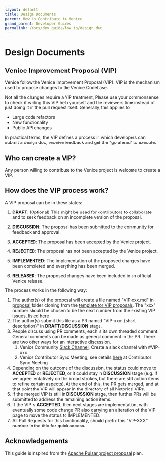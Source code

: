 ```yaml
---
layout: default
title: Design Documents
parent: How to Contribute to Venice
grand_parent: Developer Guides
permalink: /docs/dev_guide/how_to/design_doc
---
```

# Design Documents

## Venice Improvement Proposal (VIP)

Venice follow the Venice Improvement Proposal (VIP). VIP is the mechanism used to propose changes to the 
Venice Codebase. 

Not all the changes require a VIP treatment, Please use your commonsense to check if writing this VIP help yourself 
and the reviewers time instead of just doing it in the pull request itself. Generally, this applies to
* Large code refactors
* New functionality 
* Public API changes

In practical terms, the VIP defines a process in which developers can submit a design doc, 
receive feedback and get the "go ahead" to execute.

## Who can create a VIP?

Any person willing to contribute to the Venice project is welcome to
create a VIP.

## How does the VIP process work?

A VIP proposal can be in these states:
1. **DRAFT**: (Optional) This might be used for contributors to collaborate and
   to seek feedback on an incomplete version of the proposal.

2. **DISCUSSION**: The proposal has been submitted to the community for
   feedback and approval.

3. **ACCEPTED**: The proposal has been accepted by the Venice project.

4. **REJECTED**: The proposal has not been accepted by the Venice project.

5. **IMPLEMENTED**: The implementation of the proposed changes have been
   completed and everything has been merged.

5. **RELEASED**: The proposed changes have been included in an official
   Venice release.


The process works in the following way:

1. The author(s) of the proposal will create a file named "VIP-xxx.md" in [proposal](../../proposals) folder
    cloning from the [template for VIP proposals](../../proposals/VIP_TEMPLATE.md). The "xxx" number should 
    be chosen to be the next number from the existing VIP issues, listed [here](../../docs/proposals/)
2. The author(s) submit this file as a PR named "VIP-xxx: {short description}" in **DRAFT**/**DISCUSSION** stage.
3. People discuss using PR comments, each is its own threaded comment. 
   General comments can be made as general comment in the PR. There are two other ways for an interactive
   discussion. 
   1. Venice Community [Slack Channel](http://slack.venicedb.org/), Create a slack channel with #VIP-xxx
   2. Venice Contributor Sync Meeting, see details [here](CONTRIBUTING.md) at Contributor Sync Meeting
4. Depending on the outcome of the discussion, the status could move to **ACCEPTED** or **REJECTED**, or it could stay 
   in **DISCUSSION** stage (e.g. if we agree tentatively on the broad strokes, but there are still action items to 
   refine certain aspects). At the end of this, the PR gets merged, and at that point the VIP will appear in the 
   directory of all historical VIPs.
5. If the merged VIP is still in **DISCUSSION** stage, then further PRs will be submitted to address 
   the remaining action items.
6. If the VIP is **ACCEPTED**, then next stages are implementation, with eventually some code change PR also 
   carrying an alteration of the VIP page to move the status to IMPLEMENTED.
7. All Pull Requests for this functionality, should prefix this "VIP-XXX" number in the title for quick access. 

## Acknowledgements

This guide is inspired from the 
[Apache Pulsar project proposal](https://github.com/apache/pulsar/blob/master/wiki/proposals/VIP.md) plan. 




